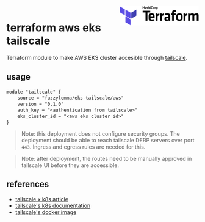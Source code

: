 <a href="https://terraform.io">
    <img src=".github/terraform_logo.svg" alt="Terraform logo" title="Terraform" align="right" height="50" />
</a>

# terraform aws eks tailscale

Terraform module to make AWS EKS cluster accesible through [tailscale](https://tailscale.com).

## usage
```
module "tailscale" {
    source = "fuzzylemma/eks-tailscale/aws" 
    version = "0.1.0"
    auth_key = "<authentication from tailscale>"
    eks_cluster_id = "<aws eks cluster id>"
}
```
> Note: this deployment does not configure security groups. The deployment should be able to reach tailscale DERP servers over port `443`. Ingress and egress rules are needed for this.

> Note: after deployment, the routes need to be manually approved in tailscale UI before they are accessible.
 

## references
- [tailscale x k8s article](https://tailscale.com/kb/1185/kubernetes)
- [tailscale's k8s documentation](https://github.com/tailscale/tailscale/tree/main/docs/k8s)
- [tailscale's docker image](https://registry.hub.docker.com/r/tailscale/tailscale)
